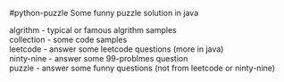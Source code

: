 #python-puzzle
Some funny puzzle solution in java

algrithm - typical or famous algrithm samples  
collection - some code samples  
leetcode - answer some leetcode questions (more in java)  
ninty-nine - answer some 99-problmes question  
puzzle - answer some funny questions (not from leetcode or ninty-nine)  